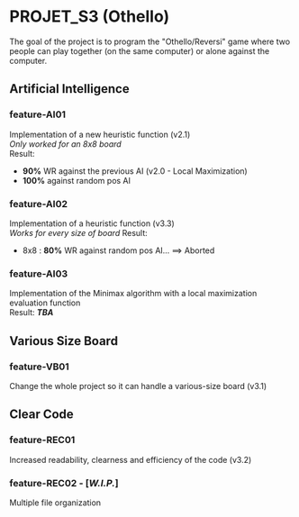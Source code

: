 # PROJET_S3 (Othello)

The goal of the project is to program the "Othello/Reversi" game where two people can play together (on the same computer) or alone against the computer.

## Artificial Intelligence 
### feature-AI01
Implementation of a new heuristic function (v2.1)  
*Only worked for an 8x8 board*  
Result:  
- **90%** WR against the previous AI (v2.0 - Local Maximization) 
- **100%** against random pos AI

### feature-AI02
Implementation of a heuristic function (v3.3)  
*Works for every size of board*
Result:
- 8x8 : **80%** WR against random pos AI...
==> Aborted

### feature-AI03
Implementation of the Minimax algorithm with a local maximization evaluation function  
Result: ***TBA***

## Various Size Board
### feature-VB01 
Change the whole project so it can handle a various-size board (v3.1)

## Clear Code 
### feature-REC01  
Increased readability, clearness and efficiency of the code (v3.2)

### feature-REC02 - [***W.I.P.***]
Multiple file organization
